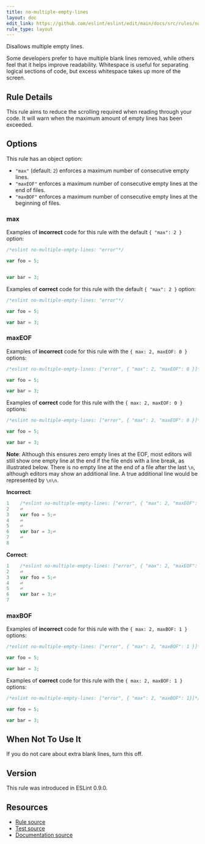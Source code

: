 ```yaml
---
title: no-multiple-empty-lines
layout: doc
edit_link: https://github.com/eslint/eslint/edit/main/docs/src/rules/no-multiple-empty-lines.md
rule_type: layout
---
```


<!--FIXABLE-->

Disallows multiple empty lines.

Some developers prefer to have multiple blank lines removed, while others feel that it helps improve readability. Whitespace is useful for separating logical sections of code, but excess whitespace takes up more of the screen.

## Rule Details

This rule aims to reduce the scrolling required when reading through your code. It will warn when the maximum amount of empty lines has been exceeded.

## Options

This rule has an object option:

* `"max"` (default: `2`) enforces a maximum number of consecutive empty lines.
* `"maxEOF"` enforces a maximum number of consecutive empty lines at the end of files.
* `"maxBOF"` enforces a maximum number of consecutive empty lines at the beginning of files.

### max

Examples of **incorrect** code for this rule with the default `{ "max": 2 }` option:

```js
/*eslint no-multiple-empty-lines: "error"*/

var foo = 5;


var bar = 3;
```

Examples of **correct** code for this rule with the default `{ "max": 2 }` option:

```js
/*eslint no-multiple-empty-lines: "error"*/

var foo = 5;

var bar = 3;
```

### maxEOF

Examples of **incorrect** code for this rule with the `{ max: 2, maxEOF: 0 }` options:

```js
/*eslint no-multiple-empty-lines: ["error", { "max": 2, "maxEOF": 0 }]*/

var foo = 5;

var bar = 3;

```

Examples of **correct** code for this rule with the `{ max: 2, maxEOF: 0 }` options:

```js
/*eslint no-multiple-empty-lines: ["error", { "max": 2, "maxEOF": 0 }]*/

var foo = 5;

var bar = 3;
```

**Note**: Although this ensures zero empty lines at the EOF, most editors will still show one empty line at the end if the file ends with a line break, as illustrated below. There is no empty line at the end of a file after the last `\n`, although editors may show an additional line. A true additional line would be represented by `\n\n`.

**Incorrect**:

```js
1    /*eslint no-multiple-empty-lines: ["error", { "max": 2, "maxEOF": 0 }]*/⏎
2    ⏎
3    var foo = 5;⏎
4    ⏎
5    ⏎
6    var bar = 3;⏎
7    ⏎
8
```

**Correct**:

```js
1    /*eslint no-multiple-empty-lines: ["error", { "max": 2, "maxEOF": 0 }]*/⏎
2    ⏎
3    var foo = 5;⏎
4    ⏎
5    ⏎
6    var bar = 3;⏎
7
```

### maxBOF

Examples of **incorrect** code for this rule with the `{ max: 2, maxBOF: 1 }` options:

```js
/*eslint no-multiple-empty-lines: ["error", { "max": 2, "maxBOF": 1 }]*/

var foo = 5;

var bar = 3;
```

Examples of **correct** code for this rule with the `{ max: 2, maxBOF: 1 }` options:

```js
/*eslint no-multiple-empty-lines: ["error", { "max": 2, "maxBOF": 1}]*/

var foo = 5;

var bar = 3;
```

## When Not To Use It

If you do not care about extra blank lines, turn this off.

## Version

This rule was introduced in ESLint 0.9.0.

## Resources

* [Rule source](https://github.com/eslint/eslint/tree/HEAD/lib/rules/no-multiple-empty-lines.js)
* [Test source](https://github.com/eslint/eslint/tree/HEAD/tests/lib/rules/no-multiple-empty-lines.js)
* [Documentation source](https://github.com/eslint/eslint/tree/HEAD/docs/src/rules/no-multiple-empty-lines.md)
